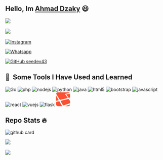 
<!---
seedev43/seedev43 is a ✨ special ✨ repository because its `README.md` (this file) appears on your GitHub profile.
You can click the Preview link to take a look at your changes.
--->
## Hello, Im [Ahmad Dzaky](https://facebook.com/khunbotme) :smiley:

[<img src="https://img.shields.io/badge/Website-adz.my.id-blue">](www.adz.my.id)

[<img src="https://img.shields.io/badge/Email-dzakykun11@gmail.com-purple">](mailto:dzakykun11@gmail.com)

<a href="https://www.instagram.com/dzakym43" target="_blank"><img src="https://img.shields.io/badge/Instagram-%23E4405F.svg?&style=flat-square&logo=instagram&logoColor=white" alt="Instagram"></a>

<a href="https://wa.me/6289665362153" target="_blank"><img src="https://img.shields.io/badge/Whatsapp-%808080.svg?&style=flat-square&logo=Whatsapp&logoColor=white" alt="Whatsapp"></a>

[![GitHub seedev43](https://img.shields.io/github/followers/seedev43?label=follow&style=social)](https://github.com/seedev43)


## 🚀 &nbsp;Some Tools I Have Used and Learned

<p align="left">

<img src="https://cdn.jsdelivr.net/gh/devicons/devicon/icons/go/go-original.svg" alt="Go" width="45" height="45"/>

<img src="https://cdn.jsdelivr.net/gh/devicons/devicon/icons/php/php-original.svg" alt="php" width="45" height="45"/>

<img src="https://cdn.jsdelivr.net/gh/devicons/devicon/icons/nodejs/nodejs-original.svg" alt="nodejs" width="45" height="45"/>

<img src="https://cdn.jsdelivr.net/gh/devicons/devicon/icons/python/python-original.svg" alt="python" width="45" height="45"/>

<img src="https://cdn.jsdelivr.net/gh/devicons/devicon/icons/java/java-original.svg" alt="java" width="45" height="45"/>

<img src="https://cdn.jsdelivr.net/gh/devicons/devicon/icons/html5/html5-original.svg" alt="html5" width="45" height="45"/>

<img src="https://cdn.jsdelivr.net/gh/devicons/devicon/icons/bootstrap/bootstrap-original.svg" alt="bootstrap" width="45" height="45"/>

<img src="https://cdn.jsdelivr.net/gh/devicons/devicon/icons/javascript/javascript-original.svg" alt="javascript" width="45" height="45"/>

<img src="https://cdn.jsdelivr.net/gh/devicons/devicon/icons/react/react-original.svg" alt="react" width="45" height="45"/>

<img src="https://cdn.jsdelivr.net/gh/devicons/devicon/icons/vuejs/vuejs-original.svg" alt="vuejs" width="45" height="45"/>

<img src="https://cdn.jsdelivr.net/gh/devicons/devicon/icons/flask/flask-original.svg" alt="flask" width="45" height="45"/>

<img src="https://raw.githubusercontent.com/devicons/devicon/v2.15.1/icons/laravel/laravel-plain.svg" alt="laravel" width="45" height="45"/>


</p>




## Repo Stats 🔥



![github card](https://github-readme-stats.vercel.app/api/pin/?username=seedev43&repo=whatsapp-bot-go&theme=tokyonight)

<p align="center">

  <a href="https://github.com/seedev43"><img src="https://github-readme-stats.vercel.app/api/top-langs?username=seedev43&theme=tokyonight&layout=compact" /></a>

</p>
   

 <p align="center">

  <a href="https://github.com/seedev43"><img src="https://github-readme-stats.vercel.app/api?username=seedev43&theme=tokyonight&show_icons=true" /></a>

</p>

